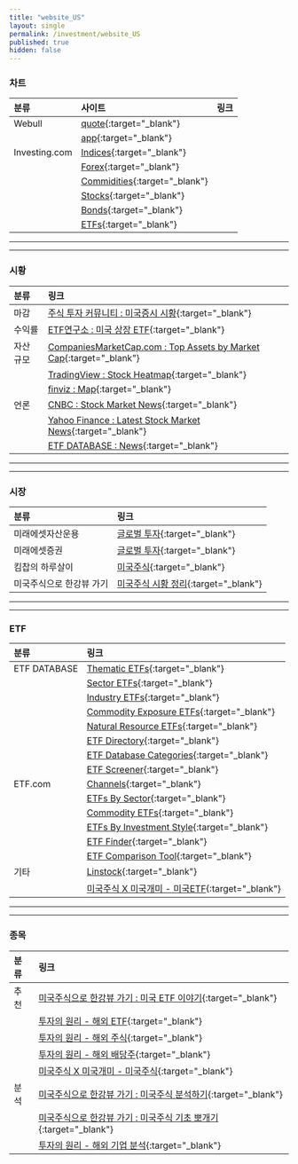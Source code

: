 ```yaml
---
title: "website_US"
layout: single
permalink: /investment/website_US
published: true
hidden: false
---
```


### 차트

| 분류 | 사이트 | 링크 |
| :- | :- | :- |
| Webull       | [quote](https://www.webull.com/quote){:target="\_blank"} |
|              | [app](https://app.webull.com/stocks){:target="\_blank"} |
| Investing.com | [Indices](https://m.investing.com/indices/){:target="\_blank"} |
|               | [Forex](https://m.investing.com/currencies/){:target="\_blank"} |
|               | [Commidities](https://m.investing.com/commodities/){:target="\_blank"} |
|               | [Stocks](https://m.investing.com/equities/){:target="\_blank"} |
|               | [Bonds](https://m.investing.com/rates-bonds/){:target="\_blank"} |
|               | [ETFs](https://m.investing.com/etfs/){:target="\_blank"} |

***
***

### 시황

| 분류 | 링크 |
| :- | :- |
| 마감 | [주식 투자 커뮤니티 : 미국증시 시황](https://usstockinfo.tistory.com/m/category/%EB%AF%B8%EA%B5%AD%EC%A6%9D%EC%8B%9C%20%EC%8B%9C%ED%99%A9){:target="\_blank"} |
| 수익률 | [ETF연구소 : 미국 상장 ETF](https://m.blog.naver.com/just_do_etf?categoryNo=16){:target="\_blank"} |
| 자산 규모 | [CompaniesMarketCap.com : Top Assets by Market Cap](https://companiesmarketcap.com/assets-by-market-cap/){:target="\_blank"} |
|           | [TradingView : Stock Heatmap](https://www.tradingview.com/heatmap/stock/){:target="\_blank"} |
|           | [finviz : Map](https://finviz.com/map.ashx){:target="\_blank"} |
| 언론 | [CNBC : Stock Market News](https://www.cnbc.com/stocks/){:target="\_blank"} |
|      | [Yahoo Finance : Latest Stock Market News](https://finance.yahoo.com/topic/stock-market-news){:target="\_blank"} |
|      | [ETF DATABASE : News](https://etfdb.com/news/){:target="\_blank"} |

***
***

### 시장

| 분류 | 링크 |
| :- | :- |
| 미래에셋자산운용 | [글로벌 투자](https://m.blog.naver.com/m_invest?categoryNo=47){:target="\_blank"} |
| 미래에셋증권 | [글로벌 투자](https://m.post.naver.com/my/series/detail.naver?seriesNo=230018&memberNo=5010025){:target="\_blank"} |
| 킴찹의 하루살이 | [미국주식](https://m.blog.naver.com/ssibar1188?categoryNo=38){:target="\_blank"} |
| 미국주식으로 한강뷰 가기 | [미국주식 시황 정리](https://m.blog.naver.com/tete2002?categoryNo=32){:target="\_blank"} |

***
***

### ETF

| 분류 | 링크 |
| :- | :- |
| ETF DATABASE | [Thematic ETFs](https://etfdb.com/themes/){:target="\_blank"} |
|              | [Sector ETFs](https://etfdb.com/etfs/sector/){:target="\_blank"} |
|              | [Industry ETFs](https://etfdb.com/etfs/industry/){:target="\_blank"} |
|              | [Commodity Exposure ETFs](https://etfdb.com/etfs/commodity-exposure/){:target="\_blank"} |
|              | [Natural Resource ETFs](https://etfdb.com/etfs/natural-resources/){:target="\_blank"} |
|              | [ETF Directory](https://etfdb.com/etfs/){:target="\_blank"} |
|              | [ETF Database Categories](https://etfdb.com/etfdb-categories/){:target="\_blank"} |
|              | [ETF Screener](https://etfdb.com/screener/){:target="\_blank"} |
| ETF.com | [Channels](https://www.etf.com/channels/){:target="\_blank"} |
|         | [ETFs By Sector](https://www.etf.com/channels/#Sector){:target="\_blank"} |
|         | [Commodity ETFs](https://www.etf.com/channels/#Commodity){:target="\_blank"} |
|         | [ETFs By Investment Style](https://www.etf.com/channels/#Style){:target="\_blank"} |
|         | [ETF Finder](https://www.etf.com/etfanalytics/etf-finder){:target="\_blank"} |
|         | [ETF Comparison Tool](https://www.etf.com/etfanalytics/etf-comparison-tool){:target="\_blank"} |
| 기타 | [Linstock](https://linstock.us/){:target="\_blank"} |
|      | [미국주식 X 미국개미 - 미국ETF](https://usant.tistory.com/category/%EB%AF%B8%EA%B5%ADETF){:target="\_blank"} |

***
***

### 종목

| 분류 | 링크 |
| :- | :- |
| 추천 | [미국주식으로 한강뷰 가기 : 미국 ETF 이야기](https://m.blog.naver.com/tete2002?categoryNo=27){:target="\_blank"} |
|     | [투자의 원리 - 해외 ETF](https://whtjsrb211.tistory.com/m/category/%ED%95%B4%EC%99%B8%20%ED%88%AC%EC%9E%90/ETF){:target="\_blank"} |
|     | [투자의 원리 - 해외 주식](https://whtjsrb211.tistory.com/m/category/%ED%95%B4%EC%99%B8%20%ED%88%AC%EC%9E%90/%EC%A3%BC%EC%8B%9D){:target="\_blank"} |
|     | [투자의 원리 - 해외 배당주](https://whtjsrb211.tistory.com/m/category/%ED%95%B4%EC%99%B8%20%ED%88%AC%EC%9E%90/%EB%B0%B0%EB%8B%B9%EC%A3%BC){:target="\_blank"} |
|     | [미국주식 X 미국개미 - 미국주식](https://usant.tistory.com/category/%EB%AF%B8%EA%B5%AD%EC%A3%BC%EC%8B%9D){:target="\_blank"} |
| 분석 | [미국주식으로 한강뷰 가기 : 미국주식 분석하기](https://m.blog.naver.com/tete2002?categoryNo=30){:target="\_blank"} |
|      | [미국주식으로 한강뷰 가기 : 미국주식 기초 뽀개기](https://m.blog.naver.com/tete2002?categoryNo=22){:target="\_blank"} |
|      | [투자의 원리 - 해외 기업 분석](https://whtjsrb211.tistory.com/m/category/%ED%95%B4%EC%99%B8%20%ED%88%AC%EC%9E%90/%EA%B8%B0%EC%97%85%20%EB%B6%84%EC%84%9D){:target="\_blank"} |
